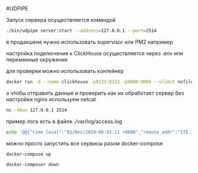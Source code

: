 #UDPIPE

Запуск сервера осуществляется командой
```bash
./bin/udpipe server:start --address=127.0.0.1 --port=2514
```

в продакшене нужно использовать supervisor или PM2 например

настройка подключения к ClickHouse осуществляется через .env или переменные окружения

для проверки можно использовать контейнер

```bash
docker run -d --name clickhouse -p8123:8123 -p9000:9000 --ulimit nofile=262144:262144 yandex/clickhouse-server
```

а чтобы отправить данные и проверить как их обработает сервер без настройки nginx используем netcat

```bash
nc -4Auv 127.0.0.1 2514
```

пример лога есть в файле ./var/log/access.log

```bash
echo '@@{"time_local":"01/Dec/2019:06:43:11 +0000","remote_addr":"172.17.0.1","remote_user":"","request_uri": "/","status": "200","body_bytes_sent":"18","request_time":"0.000","http_referrer":"","upstream_addr":"","upstream_bytes_received":"","upstream_cache_status":"","upstream_connect_time":"","upstream_header_time":"","upstream_response_length":"","upstream_response_time":""}' | nc -4uv 127.0.0.1 2514
```

можно просто запустить все сервисы разом docker-compose

```bash
docker-compose up

docker-composer down
```
